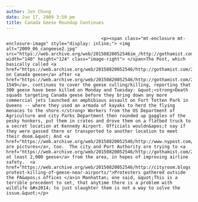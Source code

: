 ```yaml
---
author: Jen Chung
date: Jun 17, 2009 3:50 pm
title: Canada Geese Roundup Continues
---
```


	
										<p><span class="mt-enclosure mt-enclosure-image" style="display: inline;"> <img alt="2009_06_cangeese2.jpg" src="https://web.archive.org/web/20150820052546im_/http://gothamist.com/attachments/jen/2009_06_cangeese2.jpg" width="140" height="124" class="image-right"> </span>The Post, which basically called <a href="https://web.archive.org/web/20150820052546/http://gothamist.com/2009/01/17/post_calls_fowl_on_canada_geese.php">war on Canada geese</a> after <a href="https://web.archive.org/web/20150820052546/http://gothamist.com/2009/01/15/plane_crash_in_hudson.php">Flight 1549</a>, continues to cover the geese culling/killing, reporting that 300 geese have been killed on Monday and Tuesday: &quot;<strong>Death squads targeting Canada geese before they bring down any more commercial jets launched an amphibious assault on Fort Totten Park in Queens -- where they used an armada of kayaks to herd the flying menaces to the shore.</strong> Workers from the US Department of Agriculture and city Parks Department then rounded up gaggles of the pesky honkers, put them in crates and drove them on a flatbed truck to a secret location at Kennedy Airport. Officials wouldn&apos;t say if they were gassed there or transported to another location to meet their doom.&quot; And <a href="https://web.archive.org/web/20150820052546/http://www.nypost.com/seven/06172009/news/regionalnews/bye_bye__birdies_174607.htm">there are pictures</a>, too.  The city and Port Authority are trying to <a href="https://web.archive.org/web/20150820052546/http://gothamist.com/2009/06/12/threat_to_aviation_safety_2000_city.php">eliminate at least 2,000 geese</a> from the area, in hopes of improving airline safety.  <a href="https://web.archive.org/web/20150820052546/http://cityroom.blogs.nytimes.com/2009/06/16/dozens-protest-killing-of-geese-near-airports/">Protesters gathered outside the PA&apos;s offices </a>in Manhattan; one said, &quot;This is a terrible precedent to set, that anytime there is a problem with wildlife &#x2014; to just slaughter them is not a way to solve the issue.&quot;</p>					
										
									
				